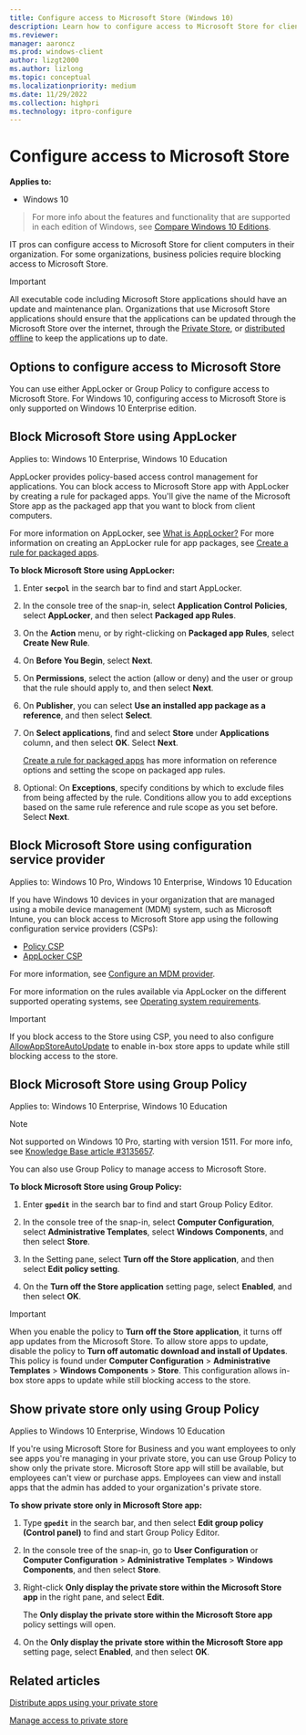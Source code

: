 ```yaml
---
title: Configure access to Microsoft Store (Windows 10)
description: Learn how to configure access to Microsoft Store for client computers and mobile devices in your organization.
ms.reviewer: 
manager: aaroncz
ms.prod: windows-client
author: lizgt2000
ms.author: lizlong
ms.topic: conceptual
ms.localizationpriority: medium
ms.date: 11/29/2022
ms.collection: highpri
ms.technology: itpro-configure
---
```


# Configure access to Microsoft Store

**Applies to:**

- Windows 10

>For more info about the features and functionality that are supported in each edition of Windows, see [Compare Windows 10 Editions](https://www.microsoft.com/WindowsForBusiness/Compare).

IT pros can configure access to Microsoft Store for client computers in their organization. For some organizations, business policies require blocking access to Microsoft Store.

> [!IMPORTANT]
> All executable code including Microsoft Store applications should have an update and maintenance plan.  Organizations that use Microsoft Store applications should ensure that the applications can be updated through the Microsoft Store over the internet, through the [Private Store](/microsoft-store/distribute-apps-from-your-private-store), or [distributed offline](/microsoft-store/distribute-offline-apps) to keep the applications up to date.

## Options to configure access to Microsoft Store

You can use either AppLocker or Group Policy to configure access to Microsoft Store. For Windows 10, configuring access to Microsoft Store is only supported on Windows 10 Enterprise edition.

## Block Microsoft Store using AppLocker

Applies to: Windows 10 Enterprise, Windows 10 Education

AppLocker provides policy-based access control management for applications. You can block access to Microsoft Store app with AppLocker by creating a rule for packaged apps. You'll give the name of the Microsoft Store app as the packaged app that you want to block from client computers.

For more information on AppLocker, see [What is AppLocker?](/windows/device-security/applocker/what-is-applocker) For more information on creating an AppLocker rule for app packages, see [Create a rule for packaged apps](/windows/device-security/applocker/create-a-rule-for-packaged-apps).

**To block Microsoft Store using AppLocker:**

1. Enter **`secpol`** in the search bar to find and start AppLocker.

2. In the console tree of the snap-in, select **Application Control Policies**, select **AppLocker**, and then select **Packaged app Rules**.

3. On the **Action** menu, or by right-clicking on **Packaged app Rules**, select **Create New Rule**.

4. On **Before You Begin**, select **Next**.

5. On **Permissions**, select the action (allow or deny) and the user or group that the rule should apply to, and then select **Next**.

6. On **Publisher**, you can select **Use an installed app package as a reference**, and then select **Select**.

7. On **Select applications**, find and select **Store** under **Applications** column, and then select **OK**. Select **Next**.

    [Create a rule for packaged apps](/windows/device-security/applocker/create-a-rule-for-packaged-apps) has more information on reference options and setting the scope on packaged app rules.

8. Optional: On **Exceptions**, specify conditions by which to exclude files from being affected by the rule. Conditions allow you to add exceptions based on the same rule reference and rule scope as you set before. Select **Next**.

## Block Microsoft Store using configuration service provider

Applies to: Windows 10 Pro, Windows 10 Enterprise, Windows 10 Education

If you have Windows 10 devices in your organization that are managed using a mobile device management (MDM) system, such as Microsoft Intune, you can block access to Microsoft Store app using the following configuration service providers (CSPs):

- [Policy CSP](/windows/client-management/mdm/policy-configuration-service-provider)
- [AppLocker CSP](/windows/client-management/mdm/applocker-csp)

For more information, see [Configure an MDM provider](/microsoft-store/configure-mdm-provider-microsoft-store-for-business).

For more information on the rules available via AppLocker on the different supported operating systems, see [Operating system requirements](/windows/security/threat-protection/windows-defender-application-control/applocker/requirements-to-use-applocker#operating-system-requirements).

> [!IMPORTANT]
> If you block access to the Store using CSP, you need to also configure [AllowAppStoreAutoUpdate](../client-management/mdm/policy-csp-applicationmanagement.md#applicationmanagement-allowappstoreautoupdate) to enable in-box store apps to update while still blocking access to the store.

## Block Microsoft Store using Group Policy

Applies to: Windows 10 Enterprise, Windows 10 Education

> [!NOTE]
> Not supported on Windows 10 Pro, starting with version 1511. For more info, see [Knowledge Base article #3135657](/troubleshoot/windows-client/group-policy/cannot-disable-microsoft-store).

You can also use Group Policy to manage access to Microsoft Store.

**To block Microsoft Store using Group Policy:**

1. Enter **`gpedit`** in the search bar to find and start Group Policy Editor.

2. In the console tree of the snap-in, select **Computer Configuration**, select **Administrative Templates**, select **Windows Components**, and then select **Store**.

3. In the Setting pane, select **Turn off the Store application**, and then select **Edit policy setting**.

4. On the **Turn off the Store application** setting page, select **Enabled**, and then select **OK**.

> [!IMPORTANT]
> When you enable the policy to **Turn off the Store application**, it turns off app updates from the Microsoft Store. To allow store apps to update, disable the policy to **Turn off automatic download and install of Updates**. This policy is found under **Computer Configuration** > **Administrative Templates** > **Windows Components** > **Store**. This configuration allows in-box store apps to update while still blocking access to the store.

## Show private store only using Group Policy

Applies to Windows 10 Enterprise, Windows 10 Education

If you're using Microsoft Store for Business and you want employees to only see apps you're managing in your private store, you can use Group Policy to show only the private store. Microsoft Store app will still be available, but employees can't view or purchase apps. Employees can view and install apps that the admin has added to your organization's private store.

**To show private store only in Microsoft Store app:**

1. Type **`gpedit`** in the search bar, and then select **Edit group policy (Control panel)** to find and start Group Policy Editor.

2. In the console tree of the snap-in, go to **User Configuration** or **Computer Configuration** > **Administrative Templates** > **Windows Components**, and then select **Store**.

3. Right-click **Only display the private store within the Microsoft Store app** in the right pane, and select **Edit**.

    The **Only display the private store within the Microsoft Store app** policy settings will open.

4. On the **Only display the private store within the Microsoft Store app** setting page, select **Enabled**, and then select **OK**.

## Related articles

[Distribute apps using your private store](/microsoft-store/distribute-apps-from-your-private-store)

[Manage access to private store](/microsoft-store/manage-access-to-private-store)
